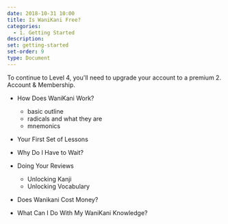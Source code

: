 ```yaml
---
date: 2018-10-31 10:00
title: Is WaniKani Free?
categories:
  - 1. Getting Started
description:
set: getting-started
set-order: 9
type: Document
---
```


To continue to Level 4, you'll need to upgrade your account to a premium 2. Account & Membership.

* How Does WaniKani Work?
  - basic outline
  - radicals and what they are
  - mnemonics
* Your First Set of Lessons
* Why Do I Have to Wait?
* Doing Your Reviews
  - Unlocking Kanji
  - Unlocking Vocabulary
* Does Wanikani Cost Money?

* What Can I Do With My WaniKani Knowledge?
